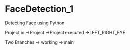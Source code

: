 # FaceDetection_1
Detecting Face using Python

Project in
->Project
->Project executed
->LEFT_RIGHT_EYE

Two Branches
-> working
-> main
